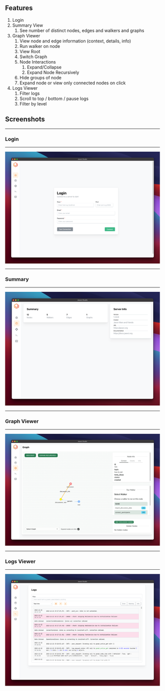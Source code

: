 ## Features

1. Login
2. Summary View
   1. See number of distinct nodes, edges and walkers and graphs
3. Graph Viewer
   1. View node and edge information (context, details, info)
   2. Run walker on node
   3. View Root
   4. Switch Graph
   5. Node Interactions
      1. Expand/Collapse
      2. Expand Node Recursively
   6. Hide groups of node
   7. Expand node or view only connected nodes on click
4. Logs Viewer
   1. Filter logs
   2. Scroll to top / bottom / pause logs
   3. Filter by level

## Screenshots

---

### Login

---

![login view](./images//login.png)

---

### Summary

---

![summary view](./images//summary_view.png)

---

### Graph Viewer

---

![graph viewer](./images//graph_viewer.png)

---

### Logs Viewer

---

![logs viewer](./images//logs_viewer.png)
